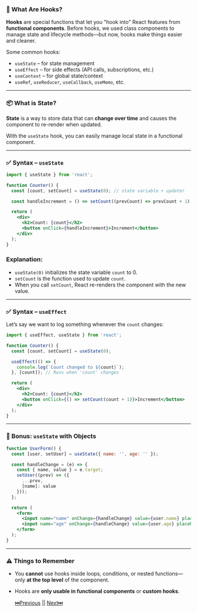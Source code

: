 ### 🧠 What Are Hooks?

**Hooks** are special functions that let you "hook into" React features from **functional components**. Before hooks, we used class components to manage state and lifecycle methods—but now, hooks make things easier and cleaner.

Some common hooks:

* `useState` – for state management
* `useEffect` – for side effects (API calls, subscriptions, etc.)
* `useContext` – for global state/context
* `useRef`, `useReducer`, `useCallback`, `useMemo`, etc.

---

### 📦 What is State?

**State** is a way to store data that can **change over time** and causes the component to re-render when updated.

With the `useState` hook, you can easily manage local state in a functional component.

---

### ✅ Syntax – `useState`

```jsx
import { useState } from 'react';

function Counter() {
  const [count, setCount] = useState(0); // state variable + updater

  const handleIncrement = () => setCount((prevCount) => prevCount + 1);

  return (
    <div>
      <h2>Count: {count}</h2>
      <button onClick={handleIncrement}>Increment</button>
    </div>
  );
}
```

### Explanation:

* `useState(0)` initializes the state variable `count` to 0.
* `setCount` is the function used to update `count`.
* When you call `setCount`, React re-renders the component with the new value.

---

### ✅ Syntax – `useEffect`

Let’s say we want to log something whenever the `count` changes:

```jsx
import { useEffect, useState } from 'react';

function Counter() {
  const [count, setCount] = useState(0);

  useEffect(() => {
    console.log(`Count changed to ${count}`);
  }, [count]); // Runs when 'count' changes

  return (
    <div>
      <h2>Count: {count}</h2>
      <button onClick={() => setCount(count + 1)}>Increment</button>
    </div>
  );
}
```

---

### 🧪 Bonus: `useState` with Objects

```jsx
function UserForm() {
  const [user, setUser] = useState({ name: '', age: '' });

  const handleChange = (e) => {
    const { name, value } = e.target;
    setUser((prev) => ({
      ...prev,
      [name]: value
    }));
  };

  return (
    <form>
      <input name="name" onChange={handleChange} value={user.name} placeholder="Name" />
      <input name="age" onChange={handleChange} value={user.age} placeholder="Age" />
    </form>
  );
}
```

---

### ⚠️ Things to Remember

* You **cannot** use hooks inside loops, conditions, or nested functions—only **at the top level** of the component.
* Hooks are **only usable in functional components** or **custom hooks**.


  [⏮️Previous](https://github.com/Mostafa-Shariare/ReactLearnig-and-Notes/blob/main/1.%20Components%2C%20JSX%2C%20Props/readme.md) || [Next⏭️](https://github.com/Mostafa-Shariare/ReactLearnig-and-Notes/tree/main/3.%20useEffect%20Hook)



